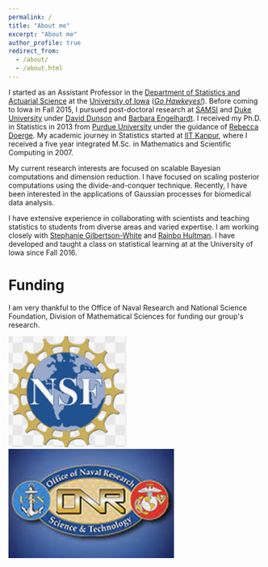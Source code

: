 ```yaml
---
permalink: /
title: "About me"
excerpt: "About me"
author_profile: true
redirect_from: 
  - /about/
  - /about.html
---
```


I started as an Assistant Professor in the [Department of Statistics and Actuarial Science](https://stat.uiowa.edu/) at the [University of Iowa](https://uiowa.edu/) ([*Go Hawkeyes!*](https://hawkeyesports.com/)). Before coming to Iowa in Fall 2015, I  pursued post-doctoral research at [SAMSI](www.samsi.info) and [Duke University](https://stat.duke.edu) under [David Dunson](https://en.wikipedia.org/wiki/David_Dunson) and [Barbara Engelhardt](https://www.cs.princeton.edu/people/profile/bee). I received my Ph.D. in Statistics in 2013 from [Purdue University](https://www.stat.purdue.edu/) under the guidance of [Rebecca Doerge](https://www.cmu.edu/mcs/people/dean-bio.html). My academic journey in Statistics started at [IIT Kanpur](https://www.iitk.ac.in/math/), where I received a five year integrated M.Sc. in Mathematics and Scientific Computing in 2007.

My current research interests are focused on scalable Bayesian computations and dimension reduction. I have focused on scaling posterior computations using the divide-and-conquer technique. Recently, I have been interested in the applications of Gaussian processes for biomedical data analysis. 

I have extensive experience in collaborating with scientists and teaching statistics to students from diverse areas and varied expertise. I am working closely with [Stephanie Gilbertson-White](http://www.nursing.uiowa.edu/faculty-staff/faculty-directory/sgilbertsonwhite) and [Rainbo Hultman](https://hultman.lab.uiowa.edu/). I have developed and taught a class on statistical learning at at the University of Iowa since Fall 2016. 

Funding
======
I am very thankful to the Office of Naval Research and National Science Foundation, Division of Mathematical Sciences for funding our group's research.

![](/images/nsf.png) ![](/images/onr.png)

